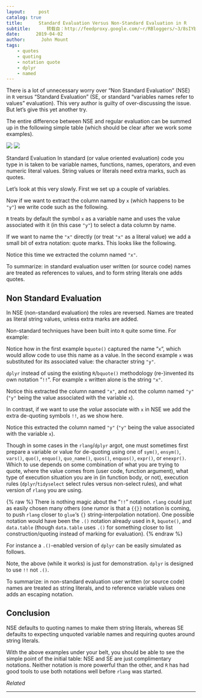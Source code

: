 ```yaml
---
layout:     post
catalog: true
title:      Standard Evaluation Versus Non-Standard Evaluation in R
subtitle:      转载自：http://feedproxy.google.com/~r/RBloggers/~3/8sIYbg8pCWQ/
date:      2019-04-02
author:      John Mount
tags:
    - quotes
    - quoting
    - notation quote
    - dplyr
    - named
---
```






There is a lot of unnecessary worry over “Non Standard Evaluation” (NSE) in `R` versus “Standard Evaluation” (SE, or standard “variables names refer to values” evaluation). This very author is guilty of over-discussing the issue. But let’s give this yet another try.

The entire difference between NSE and regular evaluation can be summed up in the following simple table (which should be clear after we work some examples).

![](https://i1.wp.com/www.win-vector.com/blog/wp-content/uploads/2019/03/tbl.png?resize=660%2C227)
![](https://i1.wp.com/www.win-vector.com/blog/wp-content/uploads/2019/03/tbl.png?resize=660%2C227)





Standard Evaluation
In standard (or value oriented evaluation) code you type in is taken to be variable names, functions, names, operators, and even numeric literal values. String values or literals need extra marks, such as quotes.

Let’s look at this very slowly. First we set up a couple of variables.

Now if we want to extract the column named by `x` (which happens to be `"y"`) we write code such as the following.

`R` treats by default the symbol `x` as a variable name and uses the value associated with it (in this case `"y"`) to select a data column by name.

If we want to name the `"x"` directly (or treat `"x"` as a literal value) we add a small bit of extra notation: quote marks. This looks like the following.

Notice this time we extracted the column named `"x"`.

To summarize: in standard evaluation user written (or source code) names are treated as references to values, and to form string literals one adds quotes.

## Non Standard Evaluation

In NSE (non-standard evaluation) the roles are reversed. Names are treated as literal string values, unless extra marks are added.

Non-standard techniques have been built into `R` quite some time. For example:

Notice how in the first example `bquote()` captured the name “`x`“, which would allow code to use this name as a value. In the second example `x` was substituted for its associated value: the character string `"y"`.

`dplyr` instead of using the existing `R`/`bquote()` methodology (re-)invented its own notation “`!!`“. For example `x` written alone is the string `"x"`.

Notice this extracted the column named `"x"`, and not the column named `"y"` (`"y"` being the value associated with the variable `x`).

In contrast, if we want to use the *value* associate with `x` in NSE we add the extra de-quoting symbols `!!`, as we show here.

Notice this extracted the column named `"y"` (`"y"` being the value associated with the variable `x`).

Though in some cases in the `rlang`/`dplyr` argot, one must sometimes first prepare a variable or value for de-quoting using one of `sym()`, `ensym()`, `vars()`, `quo()`, `enquo()`, `quo_name()`, `quos()`, `enquos()`, `expr()`, or `enexpr()`. Which to use depends on some combination of what you are trying to quote, where the value comes from (user code, function argument), what type of execution situation you are in (in function body, or not), execution rules (`dplyr`/`tidyselect` select rules versus non-select rules), and what version of `rlang` you are using.

{% raw %}
There is nothing magic about the “`!!`” notation. `rlang` could just as easily chosen many others (one rumor is that a `{{}}` notation is coming, to push `rlang` closer to `glue`‘s `{}` string-interpolation notation). One possible notation would have been the `.()` notation already used in `R`, `bquote()`, and `data.table` (though `data.table` uses `.()` for something closer to list construction/quoting instead of marking for evaluation).
{% endraw %}

For instance a `.()`-enabled version of `dplyr` can be easily simulated as follows.

Note, the above (while it works) is just for demonstration. `dplyr` is designed to use `!!` not `.()`.

To summarize: in non-standard evaluation user written (or source code) names are treated as string literals, and to reference variable values one adds an escaping notation.

## Conclusion

NSE defaults to quoting names to make them string literals, whereas SE defaults to expecting unquoted variable names and requiring quotes around string literals.

With the above examples under your belt, you should be able to see the simple point of the initial table: NSE and SE are just complimentary notations. Neither notation is more powerful than the other, and `R` has had good tools to use both notations well before `rlang` was started.


*Related*








---
